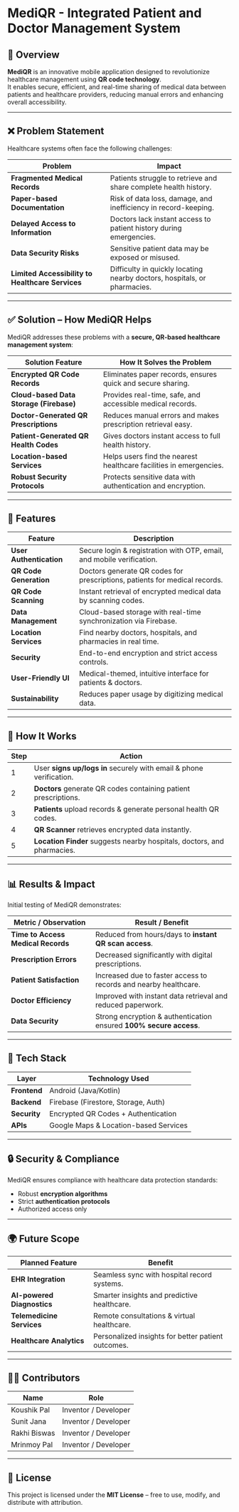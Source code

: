 # MediQR - Integrated Patient and Doctor Management System

## 📖 Overview
**MediQR** is an innovative mobile application designed to revolutionize healthcare management using **QR code technology**.  
It enables secure, efficient, and real-time sharing of medical data between patients and healthcare providers, reducing manual errors and enhancing overall accessibility.

---

## ❌ Problem Statement
Healthcare systems often face the following challenges:

| Problem                                                                 | Impact                                                                 |
|-------------------------------------------------------------------------|------------------------------------------------------------------------|
| **Fragmented Medical Records**                                          | Patients struggle to retrieve and share complete health history.        |
| **Paper-based Documentation**                                           | Risk of data loss, damage, and inefficiency in record-keeping.          |
| **Delayed Access to Information**                                       | Doctors lack instant access to patient history during emergencies.      |
| **Data Security Risks**                                                 | Sensitive patient data may be exposed or misused.                       |
| **Limited Accessibility to Healthcare Services**                        | Difficulty in quickly locating nearby doctors, hospitals, or pharmacies.|

---

## ✅ Solution – How MediQR Helps
MediQR addresses these problems with a **secure, QR-based healthcare management system**:

| Solution Feature                    | How It Solves the Problem                                              |
|-------------------------------------|------------------------------------------------------------------------|
| **Encrypted QR Code Records**        | Eliminates paper records, ensures quick and secure sharing.             |
| **Cloud-based Data Storage (Firebase)** | Provides real-time, safe, and accessible medical records.              |
| **Doctor-Generated QR Prescriptions** | Reduces manual errors and makes prescription retrieval easy.            |
| **Patient-Generated QR Health Codes** | Gives doctors instant access to full health history.                    |
| **Location-based Services**          | Helps users find the nearest healthcare facilities in emergencies.      |
| **Robust Security Protocols**        | Protects sensitive data with authentication and encryption.             |

---

## 🚀 Features

| Feature                | Description                                                                 |
|-------------------------|-----------------------------------------------------------------------------|
| **User Authentication** | Secure login & registration with OTP, email, and mobile verification.       |
| **QR Code Generation**  | Doctors generate QR codes for prescriptions, patients for medical records.  |
| **QR Code Scanning**    | Instant retrieval of encrypted medical data by scanning codes.              |
| **Data Management**     | Cloud-based storage with real-time synchronization via Firebase.            |
| **Location Services**   | Find nearby doctors, hospitals, and pharmacies in real time.                |
| **Security**            | End-to-end encryption and strict access controls.                           |
| **User-Friendly UI**    | Medical-themed, intuitive interface for patients & doctors.                 |
| **Sustainability**      | Reduces paper usage by digitizing medical data.                            |

---

## 🏥 How It Works

| Step | Action                                                                 |
|------|------------------------------------------------------------------------|
| 1    | User **signs up/logs in** securely with email & phone verification.    |
| 2    | **Doctors** generate QR codes containing patient prescriptions.        |
| 3    | **Patients** upload records & generate personal health QR codes.       |
| 4    | **QR Scanner** retrieves encrypted data instantly.                     |
| 5    | **Location Finder** suggests nearby hospitals, doctors, and pharmacies.|

---

## 📊 Results & Impact
Initial testing of MediQR demonstrates:

| Metric / Observation                           | Result / Benefit                                                        |
|------------------------------------------------|-------------------------------------------------------------------------|
| **Time to Access Medical Records**             | Reduced from hours/days to **instant QR scan access**.                  |
| **Prescription Errors**                        | Decreased significantly with digital prescriptions.                     |
| **Patient Satisfaction**                       | Increased due to faster access to records and nearby healthcare.        |
| **Doctor Efficiency**                          | Improved with instant data retrieval and reduced paperwork.             |
| **Data Security**                              | Strong encryption & authentication ensured **100% secure access**.      |

---

## 📂 Tech Stack

| Layer        | Technology Used                        |
|--------------|----------------------------------------|
| **Frontend** | Android (Java/Kotlin)                  |
| **Backend**  | Firebase (Firestore, Storage, Auth)    |
| **Security** | Encrypted QR Codes + Authentication    |
| **APIs**     | Google Maps & Location-based Services  |

---

## 🔒 Security & Compliance
MediQR ensures compliance with healthcare data protection standards:

- Robust **encryption algorithms**
- Strict **authentication protocols**
- Authorized access only

---

## 🌍 Future Scope

| Planned Feature                | Benefit                                                                 |
|--------------------------------|-------------------------------------------------------------------------|
| **EHR Integration**            | Seamless sync with hospital record systems.                            |
| **AI-powered Diagnostics**     | Smarter insights and predictive healthcare.                            |
| **Telemedicine Services**      | Remote consultations & virtual healthcare.                             |
| **Healthcare Analytics**       | Personalized insights for better patient outcomes.                     |

---

## 👨‍💻 Contributors
| Name         | Role                 |
|--------------|----------------------|
| Koushik Pal  | Inventor / Developer |
| Sunit Jana   | Inventor / Developer |
| Rakhi Biswas | Inventor / Developer |
| Mrinmoy Pal  | Inventor / Developer |

---

## 📜 License
This project is licensed under the **MIT License** – free to use, modify, and distribute with attribution.
